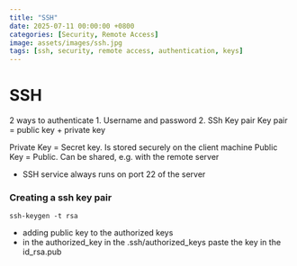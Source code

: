 ```yaml
---
title: "SSH"
date: 2025-07-11 00:00:00 +0800
categories: [Security, Remote Access]
image: assets/images/ssh.jpg
tags: [ssh, security, remote access, authentication, keys]
---
```


# SSH

2 ways to authenticate
	1. Username and password
	2. SSh Key pair 
			Key pair  = public key + private key

Private Key = Secret key. Is stored securely on the client machine
Public Key = Public. Can be shared, e.g. with the remote server


-   SSH service always runs on port 22 of the server

### Creating a ssh key pair

```
ssh-keygen -t rsa
```

- adding public key to the authorized keys 
- in the authorized_key in the .ssh/authorized_keys paste the key in the id_rsa.pub